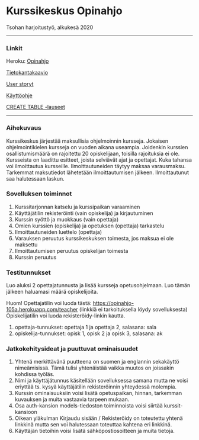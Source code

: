 # Kurssikeskus Opinahjo
Tsohan harjoitustyö, alkukesä 2020

--------

### Linkit

Heroku: [Opinahjo](https://opinahjo-105a.herokuapp.com/)

[Tietokantakaavio](https://github.com/aarekr/Opinahjo/blob/master/documentation/Tietokantakaavio.pdf)

[User storyt](https://github.com/aarekr/Opinahjo/blob/master/documentation/UserStoryt.md)

[Käyttöohje](https://github.com/aarekr/Opinahjo/blob/master/documentation/Opinahjon%20k%C3%A4ytt%C3%B6ohje.pdf)

[CREATE TABLE -lauseet](https://github.com/aarekr/Opinahjo/blob/master/documentation/CREATE%20TABLE%20-lauseet.md)

--------

### Aihekuvaus
Kurssikeskus järjestää maksullisia ohjelmoinnin kursseja. Jokaisen ohjelmointikielen kursseja on vuoden aikana useampia. Joidenkin kurssien osallistumismäärä on rajoitettu 20 opiskelijaan, toisilla rajoituksia ei ole. Kursseista on laadittu esitteet, joista selviävät ajat ja opettajat. Kuka tahansa voi ilmoittautua kursseille. Ilmoittautuneiden täytyy maksaa varausmaksu. Tarkemmat maksutiedot lähetetään ilmoittautumisen jälkeen. Ilmoittautunut saa halutessaan laskun.

### Sovelluksen toiminnot
1. Kurssitarjonnan katselu ja kurssipaikan varaaminen
2. Käyttäjätilin rekisteröinti (vain opiskelija) ja kirjautuminen
3. Kurssin syöttö ja muokkaus (vain opettaja)
4. Omien kurssien (opiskelija) ja opetuksen (opettaja) tarkastelu
5. Ilmoittautuneiden luettelo (opettaja)
6. Varauksen peruutus kurssikeskuksen toimesta, jos maksua ei ole maksettu
7. Ilmoittautumisen peruutus opiskelijan toimesta
8. Kurssin peruutus


### Testitunnukset
Luo aluksi 2 opettajatunnusta ja lisää kursseja opetusohjelmaan.
Luo tämän jälkeen haluamasi määrä opiskelijoita.

Huom! Opettajatilin voi luoda tästä: https://opinahjo-105a.herokuapp.com/teacher (linkkiä ei tarkoituksella löydy sovelluksesta)
      Opiskelijatilin voi luoda rekisteröidy-linkin kautta.

1. opettaja-tunnukset: opettaja 1 ja opettaja 2, salasana: sala
2. opiskelija-tunnukset: opisk 1, opisk 2 ja opisk 3, salasana: ak


### Jatkokehitysideat ja puuttuvat ominaisuudet
1. Yhtenä merkittävänä puutteena on suomen ja englannin sekakäyttö nimeämisissä. Tämä tulisi yhtenäistää vaikka muutos on joissakin kohdissa työläs.
2. Nimi ja käyttäjätunnus käsitellään sovelluksessa samana mutta ne voisi eriyttää ts. kysyä käyttäjätilin rekisteröinnin yhteydessä molempia.
3. Kurssin ominaisuuksiin voisi lisätä opetuspaikan, hinnan, tarkemman kuvauksen ja muita vastaavia tarpeen mukaan.
4. Osa auth-kansion models-tiedoston toiminnoista voisi siirtää kurssit-kansioon
5. Oikean yläkulman Kirjaudu sisään / Rekisteröidy on toteutettu yhtenä linkkinä mutta sen voi halutessaan toteuttaa kahtena eri linkkinä.
5. Käyttäjän tietoihin voisi lisätä sähköpostiosoitteen ja muita tietoja.
